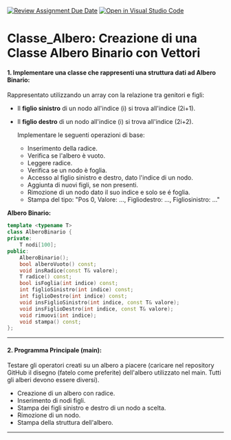 [![Review Assignment Due Date](https://classroom.github.com/assets/deadline-readme-button-22041afd0340ce965d47ae6ef1cefeee28c7c493a6346c4f15d667ab976d596c.svg)](https://classroom.github.com/a/30Jl-QVZ)
[![Open in Visual Studio Code](https://classroom.github.com/assets/open-in-vscode-2e0aaae1b6195c2367325f4f02e2d04e9abb55f0b24a779b69b11b9e10269abc.svg)](https://classroom.github.com/online_ide?assignment_repo_id=17529090&assignment_repo_type=AssignmentRepo)
# Classe_Albero: Creazione di una Classe Albero Binario con Vettori

#### 1. Implementare una classe che rappresenti una struttura dati ad **Albero Binario**:

Rappresentato utilizzando un array con la relazione tra genitori e figli:
- Il **figlio sinistro** di un nodo all'indice \(i\) si trova all'indice \(2i+1\).
- Il **figlio destro** di un nodo all'indice \(i\) si trova all'indice \(2i+2\).

  Implementare le seguenti operazioni di base:
   - Inserimento della radice.
   - Verifica se l'albero è vuoto.
   - Leggere radice.
   - Verifica se un nodo è foglia.
   - Accesso al figlio sinistro e destro, dato l'indice di un nodo.
   - Aggiunta di nuovi figli, se non presenti.
   - Rimozione di un nodo dato il suo indice e solo se é foglia.
   - Stampa del tipo: "Pos 0, Valore: ..., Figliodestro: ..., Figliosinistro: ..."

**Albero Binario:**
```cpp
template <typename T>
class AlberoBinario {
private:
    T nodi[100];
public:
    AlberoBinario();
    bool alberoVuoto() const;
    void insRadice(const T& valore);
    T radice() const;
    bool isFoglia(int indice) const;
    int figlioSinistro(int indice) const;
    int figlioDestro(int indice) const;
    void insFiglioSinistro(int indice, const T& valore);
    void insFiglioDestro(int indice, const T& valore);
    void rimuovi(int indice);
    void stampa() const;
};
```

---

#### 2. Programma Principale (main): 
Testare gli operatori creati su un albero a piacere (caricare nel repository GitHub il disegno (fatelo come preferite) dell'albero utilizzato nel main. Tutti gli alberi devono essere diversi).
   - Creazione di un albero con radice.
   - Inserimento di nodi figli.
   - Stampa dei figli sinistro e destro di un nodo a scelta.
   - Rimozione di un nodo.
   - Stampa della struttura dell'albero.

---
